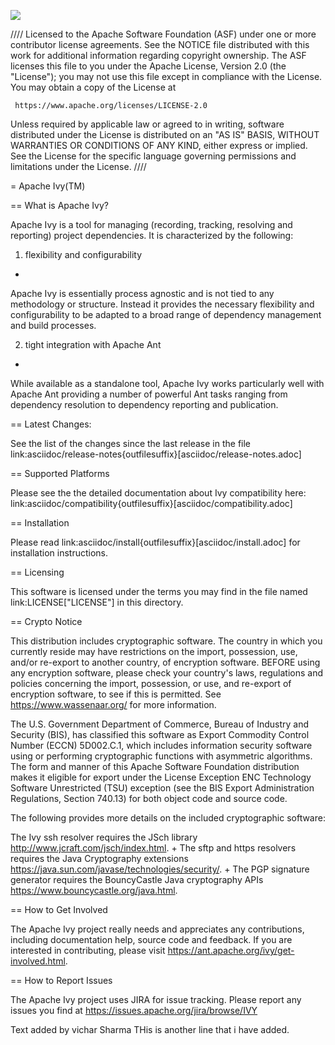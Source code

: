 <a href='http://35.154.114.184:8080/job/apache-ivy/'><img src='http://35.154.114.184:8080/buildStatus/icon?job=apache-ivy'></a>

////
   Licensed to the Apache Software Foundation (ASF) under one
   or more contributor license agreements.  See the NOTICE file
   distributed with this work for additional information
   regarding copyright ownership.  The ASF licenses this file
   to you under the Apache License, Version 2.0 (the
   "License"); you may not use this file except in compliance
   with the License.  You may obtain a copy of the License at

     https://www.apache.org/licenses/LICENSE-2.0

   Unless required by applicable law or agreed to in writing,
   software distributed under the License is distributed on an
   "AS IS" BASIS, WITHOUT WARRANTIES OR CONDITIONS OF ANY
   KIND, either express or implied.  See the License for the
   specific language governing permissions and limitations
   under the License.
////

= Apache Ivy(TM)


== What is Apache Ivy?

Apache Ivy is a tool for managing (recording, tracking, resolving and reporting) 
project dependencies. 
It is characterized by the following:

1. flexibility and configurability
+
Apache Ivy is essentially process agnostic and is not tied to any
methodology or structure.
Instead it provides the necessary flexibility and configurability
to be adapted to a broad range of dependency management and build
processes.

2. tight integration with Apache Ant
+
While available as a standalone tool, Apache Ivy works particularly well
with Apache Ant providing a number of powerful Ant tasks ranging
from dependency resolution to dependency reporting and publication.

== Latest Changes:

See the list of the changes since the last release in the file
link:asciidoc/release-notes{outfilesuffix}[asciidoc/release-notes.adoc]

== Supported Platforms

Please see the the detailed documentation about Ivy compatibility here:
link:asciidoc/compatibility{outfilesuffix}[asciidoc/compatibility.adoc]

== Installation

Please read link:asciidoc/install{outfilesuffix}[asciidoc/install.adoc]
for installation instructions.

== Licensing

This software is licensed under the terms you may find in the file 
named link:LICENSE["LICENSE"] in this directory.

== Crypto Notice

This distribution includes cryptographic software.  The country in 
which you currently reside may have restrictions on the import, 
possession, use, and/or re-export to another country, of 
encryption software.  BEFORE using any encryption software, please 
check your country's laws, regulations and policies concerning the
import, possession, or use, and re-export of encryption software, to 
see if this is permitted.  See https://www.wassenaar.org/ for more
information.

The U.S. Government Department of Commerce, Bureau of Industry and
Security (BIS), has classified this software as Export Commodity 
Control Number (ECCN) 5D002.C.1, which includes information security
software using or performing cryptographic functions with asymmetric
algorithms.  The form and manner of this Apache Software Foundation
distribution makes it eligible for export under the License Exception
ENC Technology Software Unrestricted (TSU) exception (see the BIS 
Export Administration Regulations, Section 740.13) for both object 
code and source code.

The following provides more details on the included cryptographic
software:

The Ivy ssh resolver requires the JSch library
http://www.jcraft.com/jsch/index.html. +
The sftp and https resolvers requires the Java Cryptography extensions
https://java.sun.com/javase/technologies/security/. +
The PGP signature generator requires the BouncyCastle Java cryptography APIs
https://www.bouncycastle.org/java.html.

== How to Get Involved

The Apache Ivy project really needs and appreciates any contributions, 
including documentation help, source code and feedback.  If you are interested
in contributing, please visit https://ant.apache.org/ivy/get-involved.html.

== How to Report Issues

The Apache Ivy project uses JIRA for issue tracking.  Please report any 
issues you find at https://issues.apache.org/jira/browse/IVY

Text added by vichar Sharma
THis is another line that i have added.

